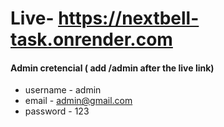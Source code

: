 # Live- https://nextbell-task.onrender.com
#### Admin cretencial ( add /admin after the live link)
- username - admin 
- email - admin@gmail.com
- password - 123
